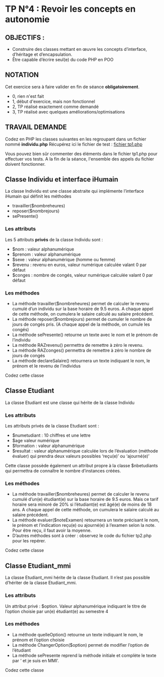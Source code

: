 # TP N°4 : Revoir les concepts en autonomie

## OBJECTIFS :

*	Construire des classes mettant en œuvre les concepts d’interface, d’héritage et d’encapsulation.
*	Être capable d’écrire seul(e) du code PHP en POO 

## NOTATION

Cet exercice sera à faire valider en fin de séance **obligatoirement**.

* 0, rien n'est fait
* 1, début d'exercice, mais non fonctionnel
* 2, TP réalisé exactement comme demandé
* 3, TP réalisé avec quelques améliorations/optimisations

## TRAVAIL DEMANDE

Codez en PHP les classes suivantes en les regroupant dans un fichier nommé **individu.php**
Récupérez ici le fichier de test : [fichier tp1.php](tp1.php)

Vous pouvez bien sûr commenter des éléments dans le fichier tp1.php pour effectuer vos tests. A la fin de la séance, 
l'ensemble des appels du fichier doivent fonctionner.


##	Classe Individu et interface iHumain

La classe Individu est une classe abstraite qui implémente l’interface iHumain qui définit les méthodes 

*	travailler($nombreheures)
*	reposer($nombrejours)
*	sePresente()

### Les attributs

Les 5 attributs **privés** de la classe Individu sont :

*	$nom : valeur alphanumérique
*	$prenom : valeur alphanumérique
*	$sexe : valeur alphanumérique (homme ou femme)
*	$revenu : revenu en euros, valeur numérique calculée valant 0 par défaut
*	$conges : nombre de congés, valeur numérique calculée valant 0 par défaut

### Les méthodes

*	La méthode travailler($nombreheures) permet de calculer le revenu cumulé d’un individu sur la base horaire de 9.5 euros. A chaque appel de cette méthode, on cumulera le salaire calculé au salaire précédent.
*	La méthode reposer($nombrejours) permet de cumuler le nombre de jours de congés pris. (A chaque appel de la méthode, on cumule les congés)
*	La méthode sePresente() retourne un texte avec le nom et le prénom de l’individu
*	La méthode RAZrevenu() permettra de remettre à zéro le revenu.
*	La méthode RAZconges() permettra de remettre à zéro le nombre de jours de congés
*	La méthode declareSalaire() retournera un texte indiquant le nom, le prénom et le revenu de l’individus

Codez cette classe

## Classe Etudiant

La classe Etudiant est une classe qui hérite de la classe Individu 

### Les attributs

Les attributs privés de la classe Etudiant sont :
*	$numetudiant : 10 chiffres et une lettre
*	$age valeur numérique
*	$formation : valeur alphanumérique
*	$resultat : valeur alphanumérique calculée lors de l’évaluation (méthode évaluer) qui prendra deux valeurs possibles ‘reçu(e)’ ou ‘ajourné(e)’

Cette classe possède également un attribut propre à la classe $nbetudiants qui permettra de connaître le nombre d’instances créées.

### Les méthodes 

*	La méthode travailler($nombreheures) permet de calculer le revenu cumulé d’un(e) étudiant(e) sur la base horaire de 9.5 euros. Mais ce tarif horaire sera minoré de 20% si l’étudiant(e) est âgé(e) de moins de 18 ans. A chaque appel de cette méthode, on cumulera le salaire calculé au salaire précédent.
*	La méthode evaluer($noteExamen) retournera un texte précisant le nom, le prénom et l’indication reçu(e) ou ajourné(e) à l’examen selon la note. Pour être reçu, il faut avoir la moyenne.
*	D’autres méthodes sont à créer : observez le code du fichier tp2.php pour les repérer.

Codez cette classe

## Classe Etudiant_mmi

La classe Etudiant_mmi hérite de la classe Etudiant. Il n’est pas possible d’hériter de la classe Etudiant_mmi.

### Les attributs

Un attribut privé : $option. Valeur alphanumérique indiquant le titre de l’option choisie par un(e) étudiant(e) au semestre 4

### Les méthodes

*	La méthode quelleOption() retourne un texte indiquant le nom, le prénom et l’option choisie
*	La méthode ChangerOption($option) permet de modifier l’option de l’étudiant
*	La méthode sePresente reprend la méthode initiale et complète le texte par ‘ et je suis en MMI’.

Codez cette classe
